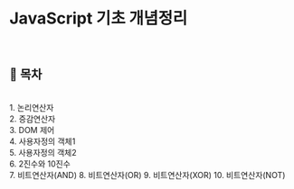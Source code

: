# JavaScript 기초 개념정리
<br>

## 👀 목차
<br>
1. 논리연산자 <br>
2. 증감연산자 <br>
3. DOM 제어 <br>
4. 사용자정의 객체1 <br>
5. 사용자정의 객체2 <br>
6. 2진수와 10진수 <br>
7. 비트연산자(AND)
8. 비트연산자(OR)
9. 비트연산자(XOR)
10. 비트연산자(NOT)
